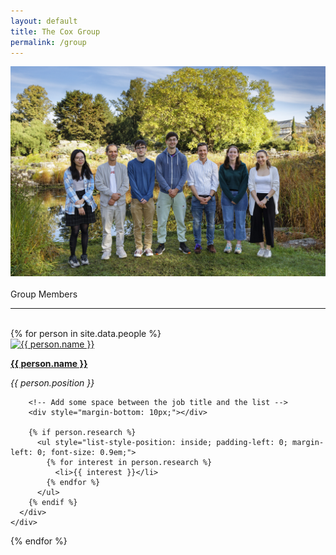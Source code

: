 ```yaml
---
layout: default
title: The Cox Group
permalink: /group
---
```


<div class="group-photo">
  <img src="/group/portraits/group.jpg" alt="The Cox Group" />
</div>

<br>

<div class = "pageheadline" >Group Members</div>
<hr class="custom-hr"> 
<br>

<div class="people">
  {% for person in site.data.people %}
    <div class="person">
      <a href="{{ person.url }}">
        <img src="{{ person.image }}" alt="{{ person.name }}" class="person-image">
      </a>
      <div class="personal-info-box">
        <a href="{{ person.url }}">
          <p><strong>{{ person.name }}</strong></p>
        </a>
        <p><em>{{ person.position }}</em></p>

        <!-- Add some space between the job title and the list -->
        <div style="margin-bottom: 10px;"></div>
        
        {% if person.research %}
          <ul style="list-style-position: inside; padding-left: 0; margin-left: 0; font-size: 0.9em;">
            {% for interest in person.research %}
              <li>{{ interest }}</li>
            {% endfor %}
          </ul>
        {% endif %}
      </div>
    </div>
  {% endfor %}
</div>



